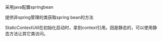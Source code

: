 采用java配置springbean

提供非spring管理的类获取spring bean的方法

StaticContextUtil在初始化启动时，拿到context引用。因是静态的，可以使用静态方法让其它类访问。